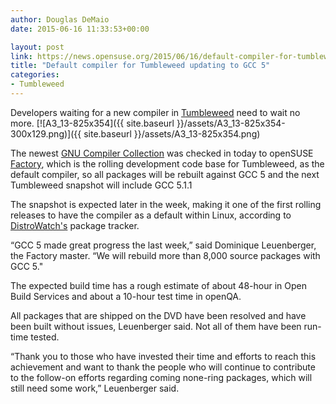 ```yaml
---
author: Douglas DeMaio
date: 2015-06-16 11:33:53+00:00

layout: post
link: https://news.opensuse.org/2015/06/16/default-compiler-for-tumbleweed-updates-to-gcc-5/
title: "Default compiler for Tumbleweed updating to GCC 5"
categories:
- Tumbleweed
---
```

Developers waiting for a new compiler in [Tumbleweed](https://en.opensuse.org/Portal:Tumbleweed) need to wait no more. [![A3_13-825x354]({{ site.baseurl }}/assets/A3_13-825x354-300x129.png)]({{ site.baseurl }}/assets/A3_13-825x354.png)

The newest [GNU Compiler Collection](https://gcc.gnu.org/) was checked in today to openSUSE [Factory](https://en.opensuse.org/Portal:Factory), which is the rolling development code base for Tumbleweed, as the default compiler, so all packages will be rebuilt against GCC 5 and the next Tumbleweed snapshot will include GCC 5.1.1

The snapshot is expected later in the week, making it one of the first rolling releases to have the compiler as a default within Linux, according to [DistroWatch's](http://distrowatch.com/) package tracker.

“GCC 5 made great progress the last week,” said Dominique Leuenberger, the Factory master. “We will rebuild more than 8,000 source packages with GCC 5."

The expected build time has a rough estimate of about 48-hour in Open Build Services and about a 10-hour test time in openQA.

All packages that are shipped on the DVD have been resolved and have been built without issues, Leuenberger said. Not all of them have been run-time tested.

“Thank you to those who have invested their time and efforts to reach this achievement and want to thank the people who will continue to contribute to the follow-on efforts regarding coming none-ring packages, which will still need some work,” Leuenberger said.		
